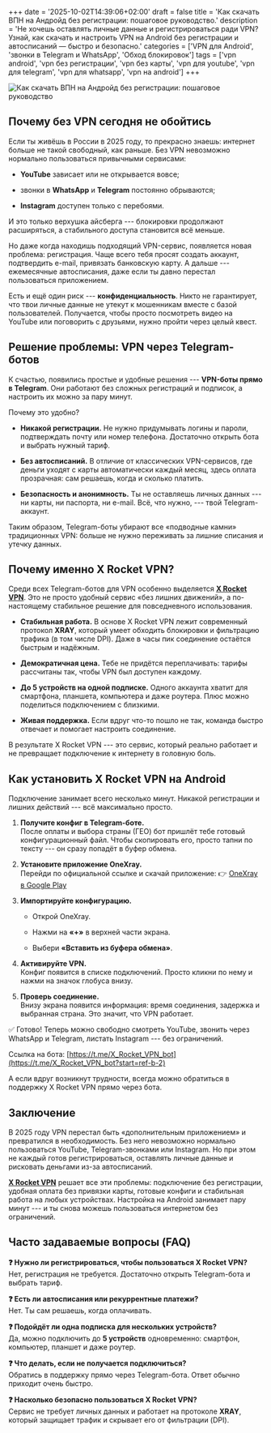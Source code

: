 +++
date = '2025-10-02T14:39:06+02:00'
draft = false
title = 'Как скачать ВПН на Андройд без регистрации: пошаговое руководство.'
description = 'Не хочешь оставлять личные данные и регистрироваться ради VPN? Узнай, как скачать и настроить VPN на Android без регистрации и автосписаний — быстро и безопасно.'
categories = ['VPN для Android', 'звонки в Telegram и WhatsApp', 'Обход блокировок']
tags = ['vpn android', 'vpn без регистрации', 'vpn без карты', 'vpn для youtube', 'vpn для telegram', 'vpn для whatsapp', 'vpn на android']
+++

![Как скачать ВПН на Андройд без регистрации: пошаговое руководство](https://imagestoring.fra1.cdn.digitaloceanspaces.com/ad9a4d47-b1fe-4d70-84f9-b304a2698e82.png)


## **Почему без VPN сегодня не обойтись**

Если ты живёшь в России в 2025 году, то прекрасно знаешь: интернет
больше не такой свободный, как раньше. Без VPN невозможно нормально
пользоваться привычными сервисами:

-   **YouTube** зависает или не открывается вовсе;

-   звонки в **WhatsApp** и **Telegram** постоянно обрываются;

-   **Instagram** доступен только с перебоями.

И это только верхушка айсберга --- блокировки продолжают расширяться, а
стабильного доступа становится всё меньше.

Но даже когда находишь подходящий VPN-сервис, появляется новая проблема:
регистрация. Чаще всего тебя просят создать аккаунт, подтвердить e-mail,
привязать банковскую карту. А дальше --- ежемесячные автосписания, даже
если ты давно перестал пользоваться приложением.

Есть и ещё один риск --- **конфиденциальность**. Никто не гарантирует,
что твои личные данные не утекут к мошенникам вместе с базой
пользователей. Получается, чтобы просто посмотреть видео на YouTube или
поговорить с друзьями, нужно пройти через целый квест.

## **Решение проблемы: VPN через Telegram-ботов**

К счастью, появились простые и удобные решения --- **VPN-боты прямо в
Telegram**. Они работают без сложных регистраций и подписок, а настроить
их можно за пару минут.

Почему это удобно?

-   **Никакой регистрации.** Не нужно придумывать логины и пароли, подтверждать почту или номер телефона. Достаточно открыть бота и выбрать нужный тариф.

-   **Без автосписаний.** В отличие от классических VPN-сервисов, где деньги уходят с карты автоматически каждый месяц, здесь оплата прозрачная: сам решаешь, когда и сколько платить.

-   **Безопасность и анонимность.** Ты не оставляешь личных данных --- ни карты, ни паспорта, ни e-mail. Всё, что нужно, --- твой Telegram-аккаунт.

Таким образом, Telegram-боты убирают все «подводные камни» традиционных
VPN: больше не нужно переживать за лишние списания и утечку данных.

## **Почему именно X Rocket VPN?**

Среди всех Telegram-ботов для VPN особенно выделяется [**X Rocket VPN**](https://t.me/X_Rocket_VPN_bot?start=ref-b-2).
Это не просто удобный сервис «без лишних движений», а по-настоящему
стабильное решение для повседневного использования.

-   **Стабильная работа.** В основе X Rocket VPN лежит современный протокол **XRAY**, который умеет обходить блокировки и фильтрацию трафика (в том числе DPI). Даже в часы пик соединение остаётся быстрым и надёжным.

-   **Демократичная цена.** Тебе не придётся переплачивать: тарифы рассчитаны так, чтобы VPN был доступен каждому.

-   **До 5 устройств на одной подписке.** Одного аккаунта хватит для смартфона, планшета, компьютера и даже роутера. Плюс можно поделиться подключением с близкими.

-   **Живая поддержка.** Если вдруг что-то пошло не так, команда быстро отвечает и помогает настроить соединение.

В результате X Rocket VPN --- это сервис, который реально работает и не
превращает подключение к интернету в головную боль.

## **Как установить X Rocket VPN на Android**

Подключение занимает всего несколько минут. Никакой регистрации и лишних
действий --- всё максимально просто.

1.  **Получите конфиг в Telegram-боте.**\
После оплаты и выбора страны (ГЕО) бот пришлёт тебе готовый конфигурационный файл. Чтобы скопировать его, просто тапни по тексту --- он сразу попадёт в буфер обмена.

2.  **Установите приложение OneXray.**\
Перейди по официальной ссылке и скачай приложение: 👉 [OneXray в Google Play](https://play.google.com/store/apps/details?id=net.yuandev.onexray)

3.  **Импортируйте конфигурацию.**
    -   Открой OneXray.

    -   Нажми на **«+»** в верхней части экрана.

    -   Выбери **«Вставить из буфера обмена»**.

4.  **Активируйте VPN.**\
Конфиг появится в списке подключений. Просто кликни по нему и нажми на значок глобуса внизу.

5.  **Проверь соединение.**\
Внизу экрана появится информация: время соединения, задержка и выбранная страна. Это значит, что VPN работает.

✅ Готово! Теперь можно свободно смотреть YouTube, звонить через
WhatsApp и Telegram, листать Instagram --- без ограничений.

Ссылка на бота: [https://t.me/X_Rocket_VPN_bot](https://t.me/X_Rocket_VPN_bot?start=ref-b-2)

А если вдруг возникнут трудности, всегда можно обратиться в поддержку X
Rocket VPN прямо через бота.

## **Заключение**

В 2025 году VPN перестал быть «дополнительным приложением» и превратился
в необходимость. Без него невозможно нормально пользоваться YouTube,
Telegram-звонками или Instagram. Но при этом не каждый готов
регистрироваться, оставлять личные данные и рисковать деньгами из-за
автосписаний.

[**X Rocket VPN**](https://t.me/X_Rocket_VPN_bot?start=ref-b-2) решает все эти проблемы: подключение без регистрации,
удобная оплата без привязки карты, готовые конфиги и стабильная работа
на любых устройствах. Настройка на Android занимает пару минут --- и ты
снова можешь пользоваться интернетом без ограничений.

## **Часто задаваемые вопросы (FAQ)**

**❓ Нужно ли регистрироваться, чтобы пользоваться X Rocket VPN?**\
Нет, регистрация не требуется. Достаточно открыть Telegram-бота и
выбрать тариф.

**❓ Есть ли автосписания или рекуррентные платежи?**\
Нет. Ты сам решаешь, когда оплачивать.

**❓ Подойдёт ли одна подписка для нескольких устройств?**\
Да, можно подключить до **5 устройств** одновременно: смартфон,
компьютер, планшет и даже роутер.

**❓ Что делать, если не получается подключиться?**\
Обратись в поддержку прямо через Telegram-бота. Ответ обычно приходит
очень быстро.

**❓ Насколько безопасно пользоваться X Rocket VPN?**\
Сервис не требует личных данных и работает на протоколе **XRAY**,
который защищает трафик и скрывает его от фильтрации (DPI).